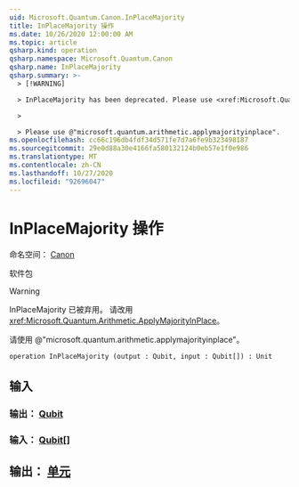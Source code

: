 ```yaml
---
uid: Microsoft.Quantum.Canon.InPlaceMajority
title: InPlaceMajority 操作
ms.date: 10/26/2020 12:00:00 AM
ms.topic: article
qsharp.kind: operation
qsharp.namespace: Microsoft.Quantum.Canon
qsharp.name: InPlaceMajority
qsharp.summary: >-
  > [!WARNING]

  > InPlaceMajority has been deprecated. Please use <xref:Microsoft.Quantum.Arithmetic.ApplyMajorityInPlace> instead.

  >

  > Please use @"microsoft.quantum.arithmetic.applymajorityinplace".
ms.openlocfilehash: cc66c196db4fdf34d571fe7d7a6fe9b323498187
ms.sourcegitcommit: 29e0d88a30e4166fa580132124b0eb57e1f0e986
ms.translationtype: MT
ms.contentlocale: zh-CN
ms.lasthandoff: 10/27/2020
ms.locfileid: "92696047"
---
```

# <a name="inplacemajority-operation"></a>InPlaceMajority 操作

命名空间： [Canon](xref:Microsoft.Quantum.Canon)

软件包 [](https://nuget.org/packages/)


> [!WARNING]
> InPlaceMajority 已被弃用。 请改用 <xref:Microsoft.Quantum.Arithmetic.ApplyMajorityInPlace>。
>
> 请使用 @"microsoft.quantum.arithmetic.applymajorityinplace"。



```qsharp
operation InPlaceMajority (output : Qubit, input : Qubit[]) : Unit
```


## <a name="input"></a>输入

### <a name="output--qubit"></a>输出： [Qubit](xref:microsoft.quantum.lang-ref.qubit)




### <a name="input--qubit"></a>输入： [Qubit](xref:microsoft.quantum.lang-ref.qubit)[]





## <a name="output--unit"></a>输出： [单元](xref:microsoft.quantum.lang-ref.unit)

